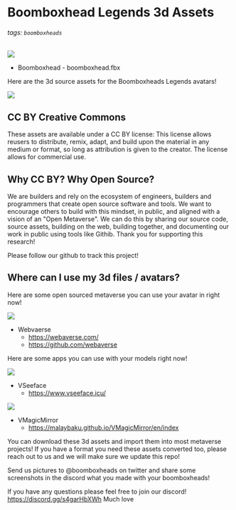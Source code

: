 # Boomboxhead Legends 3d Assets

###### tags: `boomboxheads`

![](https://i.imgur.com/6KWfEjw.png)


- Boomboxhead - boomboxhead.fbx


Here are the 3d source assets for the Boomboxheads Legends avatars!

![](https://i.imgur.com/03pcsbe.png)

## CC BY Creative Commons
These assets are available under a CC BY license: This license allows reusers to distribute, remix, adapt, and build upon the material in any medium or format, so long as attribution is given to the creator. The license allows for commercial use.

## Why CC BY? Why Open Source?
We are builders and rely on the ecosystem of engineers, builders and programmers that create open source software and tools. We want to encourage others to build with this mindset, in public, and aligned with a vision of an "Open Metaverse". We can do this by sharing our source code, source assets, building on the web, building together, and documenting our work in public using tools like Githib.  Thank you for supporting this research! 

Please follow our github to track this project!


## Where can I use my 3d files / avatars?
Here are some open sourced metaverse you can use your avatar in right now!

![](https://i.imgur.com/n2Tm6ag.png)

- Webvaerse 
    - https://webaverse.com/
    - https://github.com/webaverse

Here are some apps you can use with your models right now!

![](https://i.imgur.com/6Ai2a9C.png)

- VSeeface
    - https://www.vseeface.icu/


![](https://i.imgur.com/BCVAGLG.png)

- VMagicMirror
    - https://malaybaku.github.io/VMagicMirror/en/index


You can download these 3d assets and import them into most metaverse projects! If you have a format you need these assets converted too, please reach out to us and we will make sure we update this repo!

Send us pictures to @boomboxheads on twitter and share some screenshots in the discord what you made with your boomboxheads!

If you have any questions please feel free to join our discord! https://discord.gg/s4garHbXWh 
Much love 


